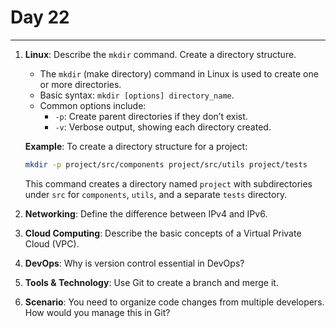 # Day 22

---

1. **Linux**: Describe the `mkdir` command. Create a directory structure.
   - The `mkdir` (make directory) command in Linux is used to create one or more directories. 
   - Basic syntax: `mkdir [options] directory_name`.
   - Common options include:
     - `-p`: Create parent directories if they don’t exist.
     - `-v`: Verbose output, showing each directory created.

   **Example**: To create a directory structure for a project:
   ```bash
   mkdir -p project/src/components project/src/utils project/tests
   ```
   This command creates a directory named `project` with subdirectories under `src` for `components`, `utils`, and a separate `tests` directory.


2. **Networking**: Define the difference between IPv4 and IPv6.
3. **Cloud Computing**: Describe the basic concepts of a Virtual Private Cloud (VPC).
4. **DevOps**: Why is version control essential in DevOps?
5. **Tools & Technology**: Use Git to create a branch and merge it.
6. **Scenario**: You need to organize code changes from multiple developers. How would you manage this in Git?
